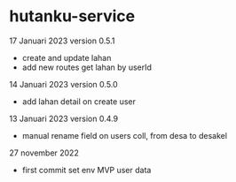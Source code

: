 # hutanku-service

17 Januari 2023
version 0.5.1
* create and update lahan
* add new routes get lahan by userId

14 Januari 2023
version 0.5.0
* add lahan detail on create user

13 Januari 2023
version 0.4.9
* manual rename field on users coll, from desa to desakel

27 november 2022
* first commit set env MVP user data